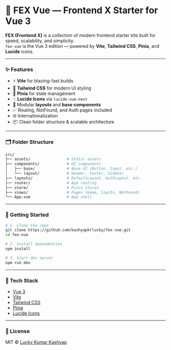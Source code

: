 # 🚀 FEX Vue — Frontend X Starter for Vue 3

**FEX (Frontend X)** is a collection of modern frontend starter kits built for speed, scalability, and simplicity.  
`fex-vue` is the Vue 3 edition — powered by **Vite**, **Tailwind CSS**, **Pinia**, and **Lucide** icons.

---

### ✨ Features

- ⚡ **Vite** for blazing-fast builds
- 🎨 **Tailwind CSS** for modern UI styling
- 🧠 **Pinia** for state management
- 💡 **Lucide Icons** via `lucide-vue-next`
- 🧱 Modular **layouts** and **base components**
- ✅ Routing, NotFound, and Auth pages included
- 🌐 Internationalization
- 📦 Clean folder structure & scalable architecture

---

### 🗂 Folder Structure

```sh
src/
├── assets/                # Static assets
├── components/            # UI components
│   ├── base/              # Base UI (Button, Input, etc.)
│   └── layout/            # Header, Footer, Sidebar
├── layouts/               # DefaultLayout, AuthLayout, etc.
├── router/                # App routing
├── store/                 # Pinia stores
├── views/                 # Pages (Home, SignIn, NotFound)
└── App.vue                # App shell

```

---

### 🚀 Getting Started

```bash
# 1. Clone the repo
git clone https://github.com/kashyapkrlucky/fex-vue.git
cd fex-vue
```

```bash
# 2. Install dependencies
npm install
```

```bash
# 3. Start dev server
npm run dev
```

---

### 🔧 Tech Stack

- [Vue 3](https://vuejs.org/)
- [Vite](https://vitejs.dev/)
- [Tailwind CSS](https://tailwindcss.com/)
- [Pinia](https://pinia.vuejs.org/)
- [Lucide Icons](https://lucide.dev/icons/)

---

### 📄 License

MIT © [Lucky Kumar Kashyap](https://github.com/kashyapkrlucky)
